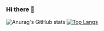 ### Hi there 👋

![Anurag's GitHub stats](https://github-readme-stats.vercel.app/api?username=ibsthiaguera&show_icons=true&theme=radical)
[![Top Langs](https://github-readme-stats.vercel.app/api/top-langs/?username=ibsthiaguera&layout=compact)](https://github.com/ibsthiaguera/github-readme-stats)

<!--
**ibsthiaguera/ibsthiaguera** is a ✨ _special_ ✨ repository because its `README.md` (this file) appears on your GitHub profile.

Here are some ideas to get you started:

- 🔭 I’m currently working on ...
- 🌱 I’m currently learning ...
- 👯 I’m looking to collaborate on ...
- 🤔 I’m looking for help with ...
- 💬 Ask me about ...
- 📫 How to reach me: ...
- 😄 Pronouns: ...
- ⚡ Fun fact: ...
-->
